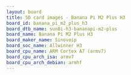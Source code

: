 ```yaml
---
layout: board
title: SD card images - Banana Pi M2 Plus H3
board_id: banana_pi_m2_plus_h3
board_dtb_name: sun8i-h3-bananapi-m2-plus
board_name: Banana Pi M2 Plus H3
board_maker_name: Sinovoip
board_soc_name: Allwinner H3
board_cpu_name: ARM Cortex A7 (armv7)
board_cpu_arch_isa: armv7
board_cpu_arch_debian: armhf
---
```

